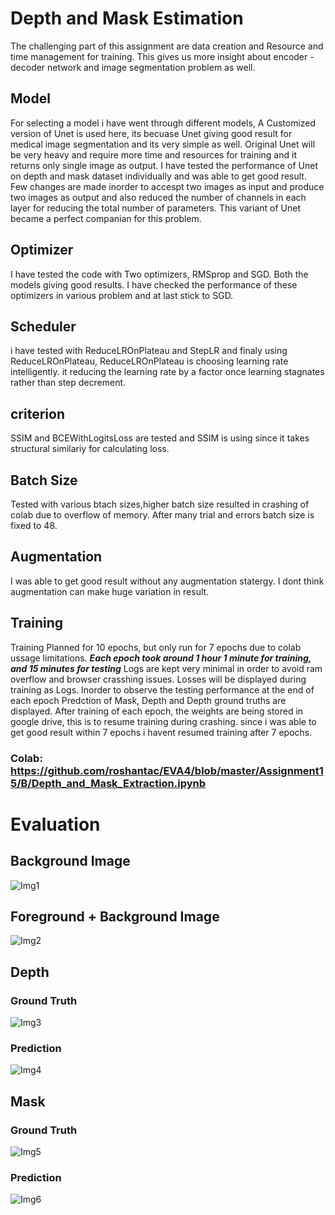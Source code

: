 # Depth and Mask Estimation
The challenging part of this assignment are data creation and Resource and time management for training. This gives us more insight about encoder - decoder network and image segmentation problem as well. 


## Model
For selecting a model i have went through different models, A Customized version of Unet is used here, its becuase Unet giving good result for medical image segmentation and its very simple as well. Original Unet will be very heavy and require more time and resources for training and it returns only single image as output. I have tested the performance of Unet on depth and mask dataset individually and was able to get good result. Few changes are made inorder to accespt two images as input and produce two images as output and also reduced the number of channels in each layer for reducing the total number of parameters. This variant of Unet became a perfect companian for this problem.

## Optimizer
I have tested the code with Two optimizers, RMSprop and SGD. Both the models giving good results. I have checked the performance of these optimizers in various problem and at last stick to SGD. 

## Scheduler
i have tested with ReduceLROnPlateau and StepLR and finaly using ReduceLROnPlateau, ReduceLROnPlateau is choosing learning rate intelligently. it reducing the learning rate by a factor once learning stagnates rather than step decrement.

## criterion
SSIM and BCEWithLogitsLoss are tested and SSIM is using since it takes structural similariy for calculating loss. 

## Batch Size
Tested with various btach sizes,higher batch size resulted in crashing of colab due to overflow of memory. After many trial and errors batch size is fixed to 48.

## Augmentation
I was able to get good result without any augmentation statergy. I dont think augmentation can make huge variation in result.

## Training 
Training Planned for 10 epochs, but only run for 7 epochs due to colab ussage limitations. ***Each epoch took around 1 hour 1 minute  for training, and 15 minutes for testing***
Logs are kept very minimal in order to avoid ram overflow and browser crasshing issues. Losses will be displayed during training as Logs. Inorder to observe the testing performance at the end of each epoch Predction of Mask, Depth and Depth ground truths are displayed.
After training of each epoch, the weights are being stored in google drive, this is to resume training during crashing. since i was able to get good result within 7 epochs i havent resumed training after 7 epochs. 



### Colab: https://github.com/roshantac/EVA4/blob/master/Assignment15/B/Depth_and_Mask_Extraction.ipynb 

# Evaluation 

## Background Image

![Img1 ](Images/bg.png)

## Foreground + Background Image

![Img2 ](Images/fgbg.png)

## Depth

### Ground Truth

![Img3 ](Images/depth_GT.png)

### Prediction

![Img4 ](Images/depth_Pred.png)

## Mask

### Ground Truth

![Img5 ](Images/mask_GT.png)

### Prediction

![Img6 ](Images/mask_Pred.png)




